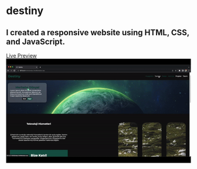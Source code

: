 # destiny
## I created a responsive website using HTML, CSS, and JavaScript.
[Live Preview](https://destiny-g27365.netlify.app/)
![](screen.gif)  
